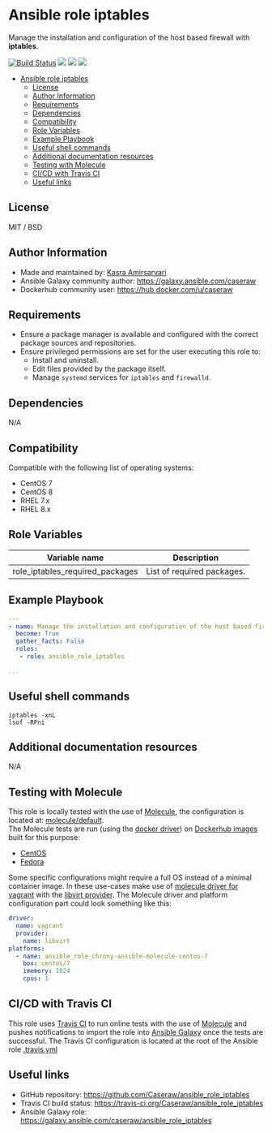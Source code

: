# Ansible role iptables

Manage the installation and configuration of the host based firewall with **iptables**.

[![Build Status](https://travis-ci.org/Caseraw/ansible_role_iptables.svg?branch=master)](https://travis-ci.org/Caseraw/ansible_role_iptables) [<img src="https://img.shields.io/ansible/role/46812">](https://galaxy.ansible.com/caseraw/ansible_role_iptables) [<img src="https://img.shields.io/ansible/role/d/46812">](https://galaxy.ansible.com/caseraw/ansible_role_iptables) [<img src="https://img.shields.io/ansible/quality/46812">](https://galaxy.ansible.com/caseraw/ansible_role_iptables)

- [Ansible role iptables](#ansible-role-iptables)
  - [License](#license)
  - [Author Information](#author-information)
  - [Requirements](#requirements)
  - [Dependencies](#dependencies)
  - [Compatibility](#compatibility)
  - [Role Variables](#role-variables)
  - [Example Playbook](#example-playbook)
  - [Useful shell commands](#useful-shell-commands)
  - [Additional documentation resources](#additional-documentation-resources)
  - [Testing with Molecule](#testing-with-molecule)
  - [CI/CD with Travis CI](#cicd-with-travis-ci)
  - [Useful links](#useful-links)

## License

MIT / BSD

## Author Information

- Made and maintained by: [Kasra Amirsarvari](https://www.linkedin.com/in/caseraw)
- Ansible Galaxy community author: <https://galaxy.ansible.com/caseraw>
- Dockerhub community user: <https://hub.docker.com/u/caseraw>

## Requirements

- Ensure a package manager is available and configured with the correct package sources and repositories.
- Ensure privileged permissions are set for the user executing this role to:
  - Install and uninstall.
  - Edit files provided by the package itself.
  - Manage `systemd` services for `iptables` and `firewalld`.

## Dependencies

N/A

## Compatibility

Compatible with the following list of operating systems:

- CentOS 7
- CentOS 8
- RHEL 7.x
- RHEL 8.x

## Role Variables

| Variable name | Description |
|---------------|-------------|
| role_iptables_required_packages | List of required packages. |

## Example Playbook

```yaml
---
- name: Manage the installation and configuration of the host based firewall with iptables
  become: True
  gather_facts: False
  roles:
   - role: ansible_role_iptables

...
```

## Useful shell commands

```shell
iptables -xnL
lsof -RPni
```

## Additional documentation resources

N/A

## Testing with Molecule

This role is locally tested with the use of [Molecule](https://molecule.readthedocs.io/en/stable/), the configuration is located at: [molecule/default](molecule/default).  
The Molecule tests are run (using the [docker driver](https://molecule.readthedocs.io/en/stable/configuration.html#docker)) on [Dockerhub images](https://hub.docker.com/u/caseraw) built for this purpose:

- [CentOS](https://hub.docker.com/r/caseraw/ansible-molecule-centos)
- [Fedora](https://hub.docker.com/r/caseraw/ansible-molecule-fedora)

Some specific configurations might require a full OS instead of a minimal container image. In these use-cases make use of [molecule driver for vagrant](https://molecule.readthedocs.io/en/stable/configuration.html#vagrant) with the [libvirt provider](https://molecule.readthedocs.io/en/stable/configuration.html#molecule-vagrant-module). The Molecule driver and platform configuration part could look something like this:

```yaml
driver:
  name: vagrant
  provider:
    name: libvirt
platforms:
  - name: ansible_role_chrony-ansible-molecule-centos-7
    box: centos/7
    imemory: 1024
    cpus: 1
```

## CI/CD with Travis CI

This role uses [Travis CI](https://travis-ci.org/) to run online tests with the use of [Molecule](https://molecule.readthedocs.io/en/stable/) and pushes notifications to import the role into [Ansible Galaxy](https://galaxy.ansible.com/) once the tests are successful. The Travis CI configuration is located at the root of the Ansible role [.travis.yml](.travis.yml)

## Useful links

- GitHub repository: <https://github.com/Caseraw/ansible_role_iptables>
- Travis CI build status: <https://travis-ci.org/Caseraw/ansible_role_iptables>
- Ansible Galaxy role: <https://galaxy.ansible.com/caseraw/ansible_role_iptables>
